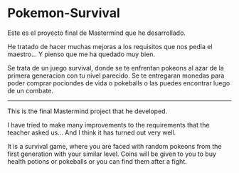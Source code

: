 # Pokemon-Survival

Este es el proyecto final de Mastermind que he desarrollado.

He tratado de hacer muchas mejoras a los requisitos que nos pedia el maestro... 
Y pienso que me ha quedado muy bien.

Se trata de un juego survival, donde se te enfrentan pokeons al azar de la primera generacion con tu nivel parecido.
Se te entregaran monedas para poder comprar pociondes de vida o pokeballs o las puedes encontrar luego de un combate.

--------------------------------------------------------------------------------------
This is the final Mastermind project that he developed.

I have tried to make many improvements to the requirements that the teacher asked us...
And I think it has turned out very well.

It is a survival game, where you are faced with random pokeons from the first generation with your similar level.
Coins will be given to you to buy health potions or pokeballs or you can find them after a fight.